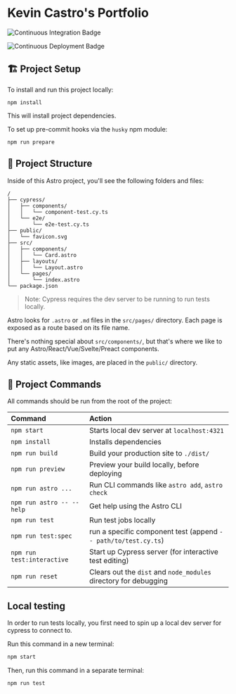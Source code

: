 # Kevin Castro's Portfolio

![Continuous Integration Badge](https://github.com/kevinthenet/portfolio/actions/workflows/continuous-integration.yml/badge.svg)

![Continuous Deployment Badge](https://github.com/kevinthenet/portfolio/actions/workflows/continuous-deployment.yml/badge.svg)

## 🏗️ Project Setup

To install and run this project locally:

```
npm install
```

This will install project dependencies.

To set up pre-commit hooks via the `husky` npm module:

```
npm run prepare
```

## 🚀 Project Structure

Inside of this Astro project, you'll see the following folders and files:

```
/
├── cypress/
│   ├── components/
│   │   └── component-test.cy.ts
│   └── e2e/
│       └── e2e-test.cy.ts
├── public/
│   └── favicon.svg
├── src/
│   ├── components/
│   │   └── Card.astro
│   ├── layouts/
│   │   └── Layout.astro
│   └── pages/
│       └── index.astro
└── package.json
```

> Note: Cypress requires the dev server to be running to run tests locally.

Astro looks for `.astro` or `.md` files in the `src/pages/` directory. Each page is exposed as a route based on its file name.

There's nothing special about `src/components/`, but that's where we like to put any Astro/React/Vue/Svelte/Preact components.

Any static assets, like images, are placed in the `public/` directory.

## 🧞 Project Commands

All commands should be run from the root of the project:

| Command                    | Action                                                           |
| :------------------------- | :--------------------------------------------------------------- |
| `npm start`                | Starts local dev server at `localhost:4321`                      |
| `npm install`              | Installs dependencies                                            |
| `npm run build`            | Build your production site to `./dist/`                          |
| `npm run preview`          | Preview your build locally, before deploying                     |
| `npm run astro ...`        | Run CLI commands like `astro add`, `astro check`                 |
| `npm run astro -- --help`  | Get help using the Astro CLI                                     |
| `npm run test`             | Run test jobs locally                                            |
| `npm run test:spec`        | run a specific component test (append `-- path/to/test.cy.ts`)   |
| `npm run test:interactive` | Start up Cypress server (for interactive test editing)           |
| `npm run reset`            | Clears out the `dist` and `node_modules` directory for debugging |

## Local testing

In order to run tests locally, you first need to spin up a local dev server for cypress to connect to.

Run this command in a new terminal:

```sh
npm start
```

Then, run this command in a separate terminal:

```sh
npm run test
```
